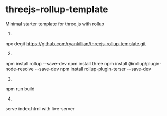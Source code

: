 # threejs-rollup-template

Minimal starter template for three.js with rollup

1. 

npx degit https://github.com/ryankillian/threejs-rollup-template.git

2.

npm install rollup --save-dev
npm install three 
npm install @rollup/plugin-node-resolve --save-dev
npm install rollup-plugin-terser --save-dev  

3. 

npm run build

4. 

serve index.html with live-server
